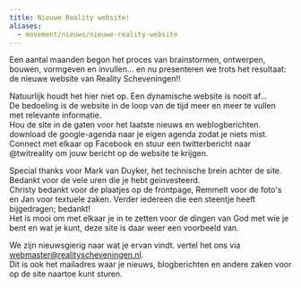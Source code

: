 ```yaml
---
title: Nieuwe Reality website!
aliases:
  - movement/nieuws/nieuwe-reality-website
---
```


Een aantal maanden begon het proces van brainstormen, ontwerpen, bouwen, vormgeven en invullen... en nu presenteren we trots het resultaat: de nieuwe website van Reality Scheveningen!!

Natuurlijk houdt het hier niet op. Een dynamische website is nooit af...  
De bedoeling is de website in de loop van de tijd meer en meer te vullen met relevante informatie.  
Hou de site in de gaten voor het laatste nieuws en weblogberichten. download de google-agenda naar je eigen agenda zodat je niets mist.  
Connect met elkaar op Facebook en stuur een twitterbericht naar @twitreality om jouw bericht op de website te krijgen.

Special thanks voor Mark van Duyker, het technische brein achter de site. Bedankt voor de vele uren die je hebt geinvesteerd.  
Christy bedankt voor de plaatjes op de frontpage, Remmelt voor de foto's en Jan voor textuele zaken. Verder iedereen die een steentje heeft bijgedragen; bedankt!  
Het is mooi om met elkaar je in te zetten voor de dingen van God met wie je bent en wat je kunt, deze site is daar weer een voorbeeld van.

We zijn nieuwsgierig naar wat je ervan vindt. vertel het ons via [webmaster@realityscheveningen.nl](mailto:webmaster@realityscheveningen.nl).  
Dit is ook het mailadres waar je nieuws, blogberichten en andere zaken voor op de site naartoe kunt sturen.